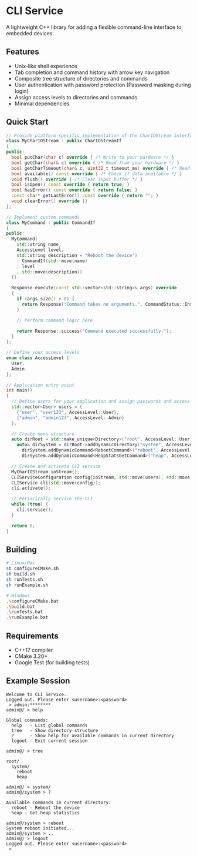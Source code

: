 # CLI Service

A lightweight C++ library for adding a flexible command-line interface to embedded devices.

## Features
- Unix-like shell experience
- Tab completion and command history with arrow key navigation
- Composite tree structure of directories and commands
- User authentication with password protection (Password masking during login)
- Assign access levels to directories and commands
- Minimal dependencies

## Quick Start
```cpp
// Provide platform specific implementation of the CharIOStream interface
class MyCharIOStream : public CharIOStreamIf
{
public:
  bool putChar(char c) override { /* Write to your hardware */ }
  bool getChar(char& c) override { /* Read from your hardware */ }
  bool getCharTimeout(char& c, uint32_t timeout_ms) override { /* Read with timeout */ }
  bool available() const override { /* Check if data available */ }
  void flush() override { /* Clear input buffer */ }
  bool isOpen() const override { return true; }
  bool hasError() const override { return false; }
  const char* getLastError() const override { return ""; }
  void clearError() override {}
};

// Implement custom commands
class MyCommand : public CommandIf
{
public:
  MyCommand(
    std::string name,
    AccessLevel level,
    std::string description = "Reboot the device")
    : CommandIf(std::move(name)
    , level
    , std::move(description))
  {}

  Response execute(const std::vector<std::string>& args) override
  {
    if (args.size() > 0) {
      return Response("Command takes no arguments.", CommandStatus::InvalidArguments);
    }

    // Perform command logic here

    return Response::success("Command executed successfully.");
  }
};

// Define your access levels
enum class AccessLevel {
  User,
  Admin
};

// Application entry point
int main()
{
  // Define users for your application and assign passwords and access levels
  std::vector<User> users = {
    {"user", "user123", AccessLevel::User},
    {"admin", "admin123", AccessLevel::Admin}
  };

  // Create menu structure
  auto dirRoot = std::make_unique<Directory>("root", AccessLevel::User);
    auto& dirSystem = dirRoot->addDynamicDirectory("system", AccessLevel::User);
      dirSystem.addDynamicCommand<RebootCommand>("reboot", AccessLevel::Admin);
      dirSystem.addDynamicCommand<HeapStatsGetCommand>("heap", AccessLevel::User);

  // Create and activate CLI service
  MyCharIOStream ioStream{};
  CLIServiceConfiguration config{ioStream, std::move(users), std::move(dirRoot)};
  CLIService cli(std::move(config));
  cli.activate();

  // Periocically service the CLI
  while (true) {
    cli.service();
  }

  return 0;
}
```

## Building
```bash
# Linux/Mac
sh configureCMake.sh
sh build.sh
sh runTests.sh
sh runExample.sh

# Windows
.\configureCMake.bat
.\build.bat
.\runTests.bat
.\runExample.bat
```

## Requirements
- C++17 compiler
- CMake 3.20+
- Google Test (for building tests)

## Example Session
```
Welcome to CLI Service.
Logged out. Please enter <username>:<password>
 > admin:********
admin@/ > help

Global commands:
  help   - List global commands
  tree   - Show directory structure
  ?      - Show help for available commands in current directory
  logout - Exit current session

admin@/ > tree

root/
  system/
    reboot
    heap

admin@/ > system/
admin@/system > ?

Available commands in current directory:
  reboot - Reboot the device
  heap - Get heap statistics

admin@/system > reboot
System reboot initiated...
admin@/system > ..
admin@/ > logout
Logged out. Please enter <username>:<password>
 > 
```
